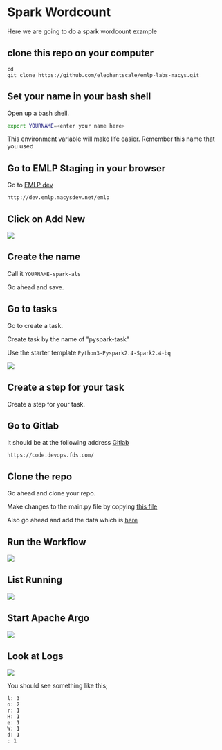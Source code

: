 # Spark Wordcount

Here we are going to do a spark wordcount example


## clone this repo on your computer

```console
cd
git clone https://github.com/elephantscale/emlp-labs-macys.git 
```

## Set your name in your bash shell

Open up a bash shell.

```bash
export YOURNAME=<enter your name here>
```

This environment variable will make life easier. Remember this name that you used


## Go to EMLP Staging in your browser

Go to [EMLP dev](http://dev.emlp.macysdev.net/emlp)

```text
http://dev.emlp.macysdev.net/emlp
```

## Click on Add New

![](../images/als-2-addnew.png)

## Create the name

Call it `YOURNAME-spark-als`

Go ahead and save.


## Go to tasks

Go to create a task.

Create task by the name of "pyspark-task"

Use the starter template `Python3-Pyspark2.4-Spark2.4-bq`

![](../images/wordcount-1-task.png)



## Create a step for your task

Create a step for your task.



## Go to Gitlab

It should be at the following address [Gitlab](https://code.devops.fds.com/)

```text
https://code.devops.fds.com/
```


## Clone the repo

Go ahead and clone your repo.

Make changes to the main.py file by copying [this file](./src/main.py)

Also go ahead and add the data which is [here](./sample_movielens_ratings.txt)


## Run the Workflow

![](../images/helloworld7-run.png)

## List Running
![](../images/helloworld8-listrunning.png)

## Start Apache Argo
![](../images/wordcount-2-argo.png)

## Look at Logs

![](../images/helloworld10-logs.png)

You should see something like this;

```text
l: 3
o: 2
r: 1
H: 1
e: 1
W: 1
d: 1
: 1
```


